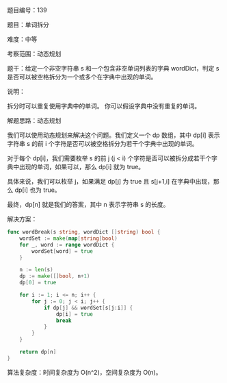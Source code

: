 题目编号：139

题目：单词拆分

难度：中等

考察范围：动态规划

题干：给定一个非空字符串 s 和一个包含非空单词列表的字典 wordDict，判定 s 是否可以被空格拆分为一个或多个在字典中出现的单词。

说明：

拆分时可以重复使用字典中的单词。
你可以假设字典中没有重复的单词。

解题思路：动态规划

我们可以使用动态规划来解决这个问题。我们定义一个 dp 数组，其中 dp[i] 表示字符串 s 的前 i 个字符是否可以被空格拆分为若干个字典中出现的单词。

对于每个 dp[i]，我们需要枚举 s 的前 j (j < i) 个字符是否可以被拆分成若干个字典中出现的单词，如果可以，那么 dp[i] 就为 true。

具体来说，我们可以枚举 j，如果满足 dp[j] 为 true 且 s[j+1,i] 在字典中出现，那么 dp[i] 也为 true。

最终，dp[n] 就是我们的答案，其中 n 表示字符串 s 的长度。

解决方案：

```go
func wordBreak(s string, wordDict []string) bool {
    wordSet := make(map[string]bool)
    for _, word := range wordDict {
        wordSet[word] = true
    }

    n := len(s)
    dp := make([]bool, n+1)
    dp[0] = true

    for i := 1; i <= n; i++ {
        for j := 0; j < i; j++ {
            if dp[j] && wordSet[s[j:i]] {
                dp[i] = true
                break
            }
        }
    }

    return dp[n]
}
```

算法复杂度：时间复杂度为 O(n^2)，空间复杂度为 O(n)。